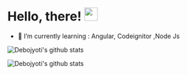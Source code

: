 # Hello, there! <img src="https://raw.githubusercontent.com/MartinHeinz/MartinHeinz/master/wave.gif" width="30px">

- 🌱 I’m currently learning : Angular, Codeignitor ,Node Js



![Debojyoti's github stats](https://github-readme-stats.vercel.app/api/?username=dsarkar99&show_icons=true&theme=dark&layout=compact)

![Debojyoti's github stats](https://github-readme-stats.vercel.app/api/top-langs/?username=dsarkar99&show_icons=true&theme=dark&layout=compact)


<!--
**dsarkar99/dsarkar99** is a ✨ _special_ ✨ repository because its `README.md` (this file) appears on your GitHub profile.

Here are some ideas to get you started:

- 🔭 I’m currently working on ...
- 🌱 I’m currently learning ...
- 👯 I’m looking to collaborate on ...
- 🤔 I’m looking for help with ...
- 💬 Ask me about ...
- 📫 How to reach me: ...
- 😄 Pronouns: ...
- ⚡ Fun fact: ...
-->
